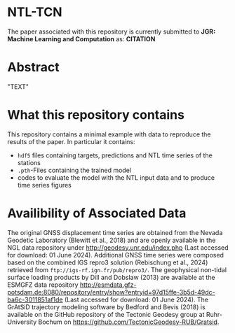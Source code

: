 # NTL-TCN
The paper associated with this repository is currently submitted to __JGR: Machine Learning and Computation__ as: __CITATION__

# Abstract
"TEXT"

# What this repository contains
This repository contains a minimal example with data to reproduce the results of the paper. In particular it contains: 
- `hdf5` files containing targets, predictions and NTL time series of the stations
- `.pth`-Files containing the trained model
- codes to evaluate the model with the NTL input data and to produce time series figures

# Availibility of Associated Data
The original GNSS displacement time series are obtained from the Nevada Geodetic Laboratory (Blewitt et al., 2018) and are openly available in the NGL data repository under http://geodesy.unr.edu/index.php (Last accessed for download: 01 June 2024). Additional GNSS time series were composed based on the combined IGS repro3 solution (Rebischung et al., 2024) retrieved from `ftp://igs-rf.ign.fr/pub/repro3/`. The geophysical non-tidal surface loading products by Dill and Dobslaw (2013) are available at the ESMGFZ data repository http://esmdata.gfz-potsdam.de:8080/repository/entry/show?entryid=97d15ffe-3b5d-49dc-ba6c-3011851af1de (Last accessed for download: 01 June 2024). The GrAtSiD trajectory modeling software by Bedford and Bevis (2018) is available on the GitHub repository of the Tectonic Geodesy group at Ruhr-University Bochum on https://github.com/TectonicGeodesy-RUB/Gratsid.
